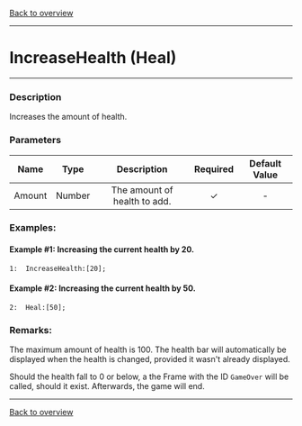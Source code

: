 [Back to overview](index.md)

---
# IncreaseHealth (Heal)
---
### Description
Increases the amount of health.

### Parameters

|Name|Type|Description|Required|Default Value|
|:---:|:---:|:---:|:---:|:---:|
|Amount|Number|The amount of health to add.|✓|-|

### Examples:
#### Example #1: Increasing the current health by 20.
```
1:  IncreaseHealth:[20];
```
#### Example #2: Increasing the current health by 50.
```
2:  Heal:[50];
```
### Remarks:
The maximum amount of health is 100. 
The health bar will automatically be displayed when the health is changed, provided it wasn't already displayed.  

Should the health fall to 0 or below, a the Frame with the ID `GameOver` will be called, should it exist. Afterwards, the game will end.

---
[Back to overview](index.md)
